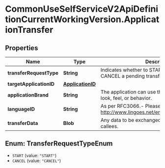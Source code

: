 # CommonUseSelfServiceV2ApiDefinitionCurrentWorkingVersion.ApplicationTransfer

## Properties
Name | Type | Description | Notes
------------ | ------------- | ------------- | -------------
**transferRequestType** | **String** | Indicates whether to START an application or to CANCEL a pending transfer | 
**targetApplicationID** | [**ApplicationID**](ApplicationID.md) |  | 
**applicationBrand** | **String** | The application can use this value to change its look, feel, or behavior. | [optional] 
**languageID** | **String** | As per RFC3066.- Please refer also to: http://www.lingoes.net/en/translator/langcode.htm | 
**transferData** | **Blob** | Any data to be exchanged between callers and callees. | [optional] 

<a name="TransferRequestTypeEnum"></a>
## Enum: TransferRequestTypeEnum

* `START` (value: `"START"`)
* `CANCEL` (value: `"CANCEL"`)

